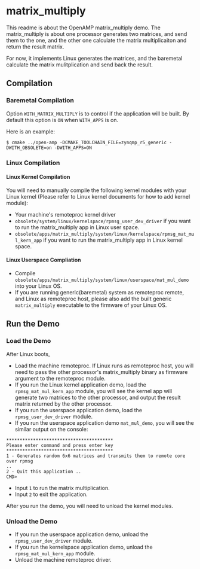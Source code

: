 
# matrix_multiply 
This readme is about the OpenAMP matrix_multiply demo.
The matrix_multiply is about one processor generates two matrices, and send them to the one, and the other one calculate the matrix multiplicaiton and return the result matrix.

For now, it implements Linux generates the matrices, and the baremetal calculate the matrix mulitplication and send back the result.

## Compilation

### Baremetal Compilation
Option `WITH_MATRIX_MULTIPLY` is to control if the application will be built.
By default this option is `ON` when `WITH_APPS` is on.

Here is an example:

```
$ cmake ../open-amp -DCMAKE_TOOLCHAIN_FILE=zynqmp_r5_generic -DWITH_OBSOLETE=on -DWITH_APPS=ON
```

### Linux Compilation

#### Linux Kernel Compilation
You will need to manually compile the following kernel modules with your Linux kernel (Please refer to Linux kernel documents for how to add kernel module):

* Your machine's remoteproc kernel driver
* `obsolete/system/linux/kernelspace/rpmsg_user_dev_driver` if you want to run the matrix_multiply app in Linux user space.
* `obsolete/apps/matrix_multiply/system/linux/kernelspace/rpmsg_mat_mul_kern_app` if you want to run the matrix_multiply app in Linux kernel space.

#### Linux Userspace Compliation
* Compile `obsolete/apps/matrix_multiply/system/linux/userspace/mat_mul_demo` into your Linux OS.
* If you are running generic(baremetal) system as remoteproc remote, and Linux as remoteproc host, please also add the built generic `matrix_multiply` executable to the firmware of your Linux OS.

## Run the Demo

### Load the Demo
After Linux boots,
* Load the machine remoteproc. If Linux runs as remoteproc host, you will need to pass the other processor's matrix_multiply binary as firmware argument to the remoteproc module.
* If you run the Linux kernel application demo, load the `rpmsg_mat_mul_kern_app` module, you will see the kernel app will generate two matrices to the other processor, and output the result matrix returned by the other processor.
* If you run the userspace application demo, load the `rpmsg_user_dev_driver` module.
* If you run the userspace application demo `mat_mul_demo`, you will see the similar output on the console:
```
****************************************
Please enter command and press enter key
****************************************
1 - Generates random 6x6 matrices and transmits them to remote core over rpmsg
..
2 - Quit this application ..
CMD>
```
* Input `1` to run the matrix multiplication.
* Input `2` to exit the application.

After you run the demo, you will need to unload the kernel modules.

### Unload the Demo
* If you run the userspace application demo, unload the `rpmsg_user_dev_driver` module.
* If you run the kernelspace application demo, unload the `rpmsg_mat_mul_kern_app` module.
* Unload the machine remoteproc driver.

